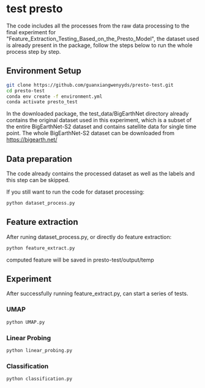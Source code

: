 # test presto

The code includes all the processes from the raw data processing to the final experiment for "Feature_Extraction_Testing_Based_on_the_Presto_Model", the dataset used is already present in the package, follow the steps below to run the whole process step by step.

## Environment Setup
```bash
git clone https://github.com/guanxiangwenyyds/presto-test.git
cd presto-test
conda env create -f environment.yml
conda activate presto_test
```
In the downloaded package, the test_data/BigEarthNet directory already contains the original dataset used in this experiment, which is a subset of the entire BigEarthNet-S2 dataset and contains satellite data for single time point. The whole BigEarthNet-S2 dataset can be downloaded from https://bigearth.net/

## Data preparation
The code already contains the processed dataset as well as the labels and this step can be skipped.

If you still want to run the code for dataset processing:
```bash
python dataset_process.py
```

## Feature extraction
After runing dataset_process.py, or directly do feature extraction:
```bash
python feature_extract.py
```
computed feature will be saved in presto-test/output/temp

## Experiment
After successfully running feature_extract.py, can start a series of tests.

### UMAP
```bash
python UMAP.py
```

### Linear Probing
```bash
python linear_probing.py
```

### Classification
```bash
python classification.py
```
